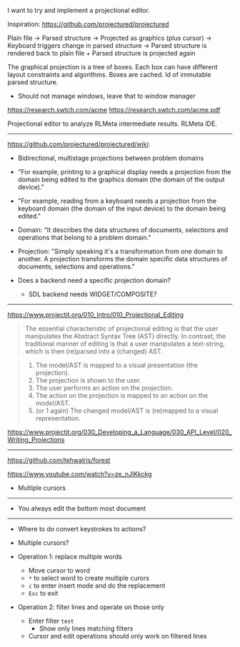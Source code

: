 I want to try and implement a projectional editor.

Inspiration: https://github.com/projectured/projectured

Plain file ->
Parsed structure ->
Projected as graphics (plus cursor) ->
Keyboard triggers change in parsed structure ->
    Parsed structure is rendered back to plain file
    +
    Parsed structure is projected again

The graphical projection is a tree of boxes. Each box can have different layout
constraints and algorithms. Boxes are cached. Id of immutable parsed
structure.

* Should not manage windows, leave that to window manager

https://research.swtch.com/acme
https://research.swtch.com/acme.pdf

Projectional editor to analyze RLMeta intermediate results. RLMeta IDE.

---

https://github.com/projectured/projectured/wiki:

* Bidirectional, multistage projections between problem domains

* "For example, printing to a graphical display needs a projection from the
  domain being edited to the graphics domain (the domain of the output
  device)."

* "For example, reading from a keyboard needs a projection from the keyboard
  domain (the domain of the input device) to the domain being edited."

* Domain: "It describes the data structures of documents, selections and
  operations that belong to a problem domain."

* Projection: "Simply speaking it's a transformation from one domain to
  another. A projection transforms the domain specific data structures of
  documents, selections and operations."

* Does a backend need a specific projection domain?

    * SDL backend needs WIDGET/COMPOSITE?

---

https://www.projectit.org/010_Intro/010_Projectional_Editing

> The essential characteristic of projectional editing is that the user
> manipulates the Abstract Syntax Tree (AST) directly. In contrast, the
> traditional manner of editing is that a user manipulates a text-string, which
> is then (re)parsed into a (changed) AST.

> 1. The model/AST is mapped to a visual presentation (the projection).
> 2. The projection is shown to the user.
> 3. The user performs an action on the projection.
> 4. The action on the projection is mapped to an action on the model/AST.
> 5. (or 1 again) The changed model/AST is (re)mapped to a visual representation.

https://www.projectit.org/030_Developing_a_Language/030_API_Level/020_Writing_Projections

---

https://github.com/tehwalris/forest

https://www.youtube.com/watch?v=ze_nJlKkckg

* Multiple cursors

---

* You always edit the bottom most document

---

* Where to do convert keystrokes to actions?
* Multiple cursors?

* Operation 1: replace multiple words
    * Move cursor to word
    * `*` to select word to create multiple curors
    * `c` to enter insert mode and do the replacement
    * `Esc` to exit

* Operation 2: filter lines and operate on those only
    * Enter filter `test`
        * Show only lines matching filters
    * Cursor and edit operations should only work on filtered lines
